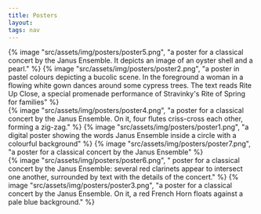 ```yaml
---
title: Posters
layout: 
tags: nav
---
```


<div class="row"> 

  <div class="column">
    {% image "src/assets/img/posters/poster5.png", "a poster for a classical concert by the Janus Ensemble. It depicts an image of an oyster shell and a pearl." %}
    {% image "src/assets/img/posters/poster2.png", "a poster in pastel colours depicting a bucolic scene. In the foreground a woman in a flowing white gown dances around some cypress trees. The text reads Rite Up Close, a special promenade performance of Stravinky's Rite of Spring for families" %}
  </div>

  <div class="column">
    {% image "src/assets/img/posters/poster4.png", "a poster for a classical concert by the Janus Ensemble. On it, four flutes criss-cross each other, forming a zig-zag." %}
    {% image "src/assets/img/posters/poster1.png", "a digital poster showing the words Janus Ensemble inside a circle with a colourful background" %}
    {% image "src/assets/img/posters/poster7.png", "a poster for a classical concert by the Janus Ensemble" %}
  </div> 

  <div class="column">
    {% image "src/assets/img/posters/poster6.png", " poster for a classical concert by the Janus Ensemble: several red clarinets appear to intersect one another, surrounded by text with the details of the concert." %}
    {% image "src/assets/img/posters/poster3.png", "a poster for a classical concert by the Janus Ensemble. On it, a red French Horn floats against a pale blue background." %}
  </div>
</div>
